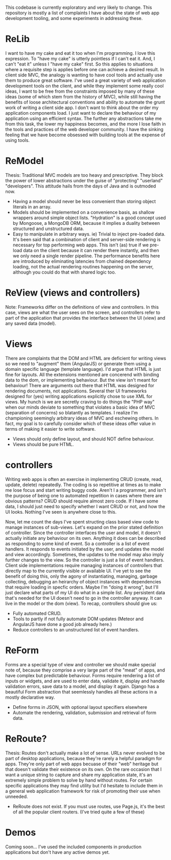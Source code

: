 This codebase is currently exploratory and very likely to change. This repository is mostly a list of complaints I have about the state of web app development tooling, and some experiments in addressing these.

# ReLib
I want to have my cake and eat it too when I'm programming. I love this expression. To "have my cake" is utterly pointless if I can't eat it. And, I can't "eat it" unless I "have my cake" first. So this applies to situations where a requisite step is applies before one can achieve a desired result. In client side MVC, the analogy is wanting to have cool tools and actually use them to produce great software. I've used a great variety of web application development tools on the client, and while they implement some really cool ideas, I want to be free from the constraints imposed by many of these ideas (some of which stem from the history of MVC), while still having the benefits of loose architectural conventions and ability to automate the grunt work of writing a client side app. I don't want to think about the order my application components load. I just want to declare the behaviour of my application using an efficient syntax. The further any abstractions take me from this task, the lower my happiness becomes, and the more I lose faith in the tools and practices of the web developer community. I have the sinking feeling that we have become obsessed with building tools at the expense of using tools.

# ReModel
Thesis: Traditional MVC models are too heavy and prescriptive. They block the power of lower abstractions under the guise of "protecting" "userland" "developers". This attitude hails from the days of Java and is outmoded now.
- Having a model should never be less convenient than storing object literals in an array.
- Models should be implemented on a convenience basis, as shallow wrappers around simple object lists. "Hydration" is a good concept used by Mongoose, a MongoDB ORM, because it implies a duality between structured and unstructured data.
- Easy to manipulate in arbitrary ways. ie) Trivial to inject pre-loaded data. It's been said that a combination of client and server-side rendering is necessary for top performing web apps. This isn't (as) true if we pre-load data on the client because it can render there instantly, and then we only need a single render pipeline. The performance benefits here are introduced by eliminating latencies from chained dependency loading, not the actual rendering routines happening on the server, although you could do that with shared logic too.

# ReView (views and controllers)
Note: Frameworks differ on the definitions of view and controllers. In this case, views are what the user sees on the screen, and controllers refer to part of the application that provides the interface between the UI (view) and any saved data (model).

# Views
There are complaints that the DOM and HTML are deficient for writing views so we need to "augment" them (AngularJS) or generate them using a domain specific language (template language). I'd argue that HTML is just fine for layouts. All the extensions mentioned are concerend with binding data to the dom, or implementing behaviour. But the view isn't meant for behaviour! There are arguments out there that HTML was designed for rendering documents, not applications. Several ther UI frameworks designed for (yes) writing applications explicitly chose to use XML for views. My hunch is we are secretly craving to do things the "PHP way" when our minds deviate to something that violates a basic idea of MVC (separation of concerns) so blatantly as templates. I realize I'm championing seemingly arbitrary ideas of MVC and eschewing others. In fact, my goal is to carefully consider which of these ideas offer value in terms of making it easier to write software.
- Views should only define layout, and should NOT define behaviour.
- Views should be pure HTML.

# controllers
Writing web apps is often an exercise in implementing CRUD (create, read, update, delete) repeatedly. The coding is so repetitive at times as to make me lose focus and start writing buggy code. Aren't I a programmer, and isn't the purpose of being one to automated repetition in cases where there are obvious patterns? CRUD should require almost zero code. If I have some data, I should just need to specify whether I want CRUD or not, and how the UI looks. Nothing I've seen is anywhere close to this.

Now, let me count the days I've spent structing class based view code to manage instances of sub-views. Let's expand on the prior stated definition of controller. Since the controller interfaces the user and model, it doesn't actually initiate any behaviour on its own. Anything it does can be described as responding to some kind of event. So a controller is a list of event handlers. It responds to events initiated by the user, and updates the model and view accordingly. Sometimes, the updates to the model may also imply further changes to the view. So the controller is just a list of event handlers. Client side implementations require managing instances of controllers that directly map to the currently visible or available UI. I've yet to see the benefit of doing this, only the agony of instantiating, managing, garbage collecting, debugging an heirarchy of object instances with dependencies that require loading in specfic orders. Maybe I'm "doing it wrong", but I'll just declare what parts of my UI do what in a simple list. Any persistent data that's needed for the UI doesn't need to go in the controller anyway. It can live in the model or the dom (view). To recap, controllers should give us:
- Fully automated CRUD.
- Tools to partly if not fully automate DOM updates (Meteor and AngularJS have done a good job already here.)
- Reduce controllers to an unstructured list of event handlers.

# ReForm
Forms are a special type of view and controller we should make special note of, because they comprise a very large part of the "meat" of apps, and have complex but predictable behaviour. Forms require rendering a list of inputs or widgets, and are used to enter data, validate it, display and handle validation errors, save data to a model, and display it again. Django has a beautiful Form abstraction that seemlessly handles all these actions in a mostly declarative way.
- Define forms in JSON, with optional layout specifiers elsewhere
- Automate the rendering, validation, submission and retrieval of form data.

# ReRoute?
Thesis: Routes don't actually make a lot of sense. URLs never evolved to be part of desktop applications, because they're rarely a helpful paradigm for apps. They're only part of web apps becuase of their "web" heritage but that doesn't validate their existence on its own. On the rare occasion that I want a unique string to capture and share my application state, it's an extremely simple problem to solve by hand without routes. For certain specific applications they may find utility but I'd hesitate to include them in a general web application framework for risk of promoting their use when unneeded.
- ReRoute does not exist. If you must use routes, use Page.js, it's the best of all the popular client routers. (I've tried quite a few of these)

# Demos
Coming soon... I've used the included components in production applications but don't have any active demos yet.
